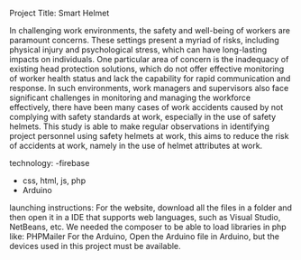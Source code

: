 
Project Title: Smart Helmet

In challenging work environments, the safety and well-being of workers are
paramount concerns. These settings present a myriad of risks, including physical
injury and psychological stress, which can have long-lasting impacts on individuals.
One particular area of concern is the inadequacy of existing head protection solutions,
which do not offer effective monitoring of worker health status and lack the capability
for rapid communication and response. In such environments, work managers and
supervisors also face significant challenges in monitoring and managing the
workforce effectively, there have been many cases of work accidents caused by not
complying with safety standards at work, especially in the use of safety helmets. This
study is able to make regular observations in identifying project personnel using
safety helmets at work, this aims to reduce the risk of accidents at work, namely in
the use of helmet attributes at work.

technology:
-firebase
- css, html, js, php
- Arduino


launching instructions:
For the website, download all the files in a folder and then open it in a IDE that supports web languages, such as Visual Studio, NetBeans, etc. We needed the composer to be able to load libraries in php like: PHPMailer
For the Arduino, Open the Arduino file in Arduino, but the devices used in this project must be available.
